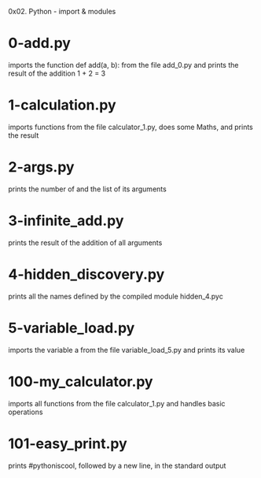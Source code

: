 0x02. Python - import & modules

# 0-add.py
imports the function def add(a, b): from the file add_0.py and prints the result of the addition 1 + 2 = 3

# 1-calculation.py
imports functions from the file calculator_1.py, does some Maths, and prints the result

# 2-args.py
prints the number of and the list of its arguments

# 3-infinite_add.py
prints the result of the addition of all arguments

# 4-hidden_discovery.py
prints all the names defined by the compiled module hidden_4.pyc

# 5-variable_load.py
imports the variable a from the file variable_load_5.py and prints its value

# 100-my_calculator.py
imports all functions from the file calculator_1.py and handles basic operations

# 101-easy_print.py
prints #pythoniscool, followed by a new line, in the standard output
